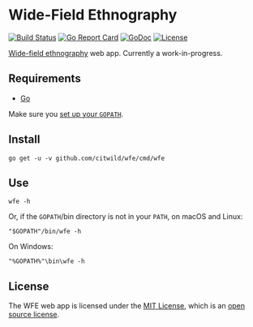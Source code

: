 # Wide-Field Ethnography 

[![Build Status](https://travis-ci.org/citwild/wfe.svg?branch=master)](https://travis-ci.org/citwild/wfe)
[![Go Report Card](https://goreportcard.com/badge/github.com/citwild/wfe)](https://goreportcard.com/report/github.com/citwild/wfe)
[![GoDoc](https://godoc.org/github.com/citwild/wfe?status.svg)](https://godoc.org/github.com/citwild/wfe)
[![License](https://img.shields.io/badge/license-MIT-blue.svg)](LICENSE)

[Wide-field ethnography](http://depts.washington.edu/citw/wordpress/?page_id=55) web app. Currently a work-in-progress.

## Requirements

- [Go](https://golang.org/doc/install)

Make sure you [set up your `GOPATH`](https://golang.org/doc/code.html#GOPATH). 

## Install

```
go get -u -v github.com/citwild/wfe/cmd/wfe
```

## Use

```
wfe -h
```

Or, if the `GOPATH`/bin directory is not in your `PATH`, on macOS and Linux:

```
"$GOPATH"/bin/wfe -h
```

On Windows:

```
"%GOPATH%"\bin\wfe -h
```

## License

The WFE web app is licensed under the [MIT License](https://opensource.org/licenses/MIT), which is an [open source license](https://opensource.org/docs/osd).
